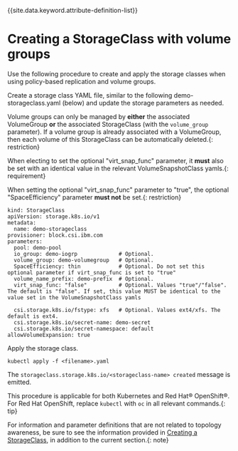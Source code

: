 
{{site.data.keyword.attribute-definition-list}}

# Creating a StorageClass with volume groups

Use the following procedure to create and apply the storage classes when using policy-based replication and volume groups.

Create a storage class YAML file, similar to the following demo-storageclass.yaml (below) and update the storage parameters as needed.

Volume groups can only be managed by **either** the associated VolumeGroup **or** the associated StorageClass (with the `volume_group` parameter). If a volume group is already associated with a VolumeGroup, then each volume of this StorageClass can be automatically deleted.{: restriction}

When electing to set the optional "virt_snap_func" parameter, it **must** also be set with an identical value in the relevant VolumeSnapshotClass yamls.{: requirement}

When setting the optional "virt_snap_func" parameter to "true", the optional "SpaceEfficiency" parameter **must not** be set.{: restriction}
  
    kind: StorageClass
    apiVersion: storage.k8s.io/v1
    metadata:
      name: demo-storageclass
    provisioner: block.csi.ibm.com
    parameters:
      pool: demo-pool
      io_group: demo-iogrp             # Optional.
      volume_group: demo-volumegroup   # Optional.
      SpaceEfficiency: thin            # Optional. Do not set this optional parameter if virt_snap_func is set to "true"
      volume_name_prefix: demo-prefix  # Optional.
      virt_snap_func: "false"          # Optional. Values "true"/"false". The default is "false". If set, this value MUST be identical to the value set in the VolumeSnapshotClass yamls

      csi.storage.k8s.io/fstype: xfs   # Optional. Values ext4/xfs. The default is ext4.
      csi.storage.k8s.io/secret-name: demo-secret
      csi.storage.k8s.io/secret-namespace: default
    allowVolumeExpansion: true
    
Apply the storage class.

    kubectl apply -f <filename>.yaml

The `storageclass.storage.k8s.io/<storageclass-name> created` message is emitted.

This procedure is applicable for both Kubernetes and Red Hat® OpenShift®. For Red Hat OpenShift, replace `kubectl` with `oc` in all relevant commands.{: tip}

For information and parameter definitions that are not related to topology awareness, be sure to see the information provided in [Creating a StorageClass](creating_volumestorageclass.md), in addition to the current section.{: note}

